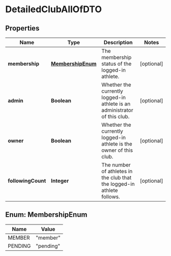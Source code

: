 

# DetailedClubAllOfDTO

## Properties

Name | Type | Description | Notes
------------ | ------------- | ------------- | -------------
**membership** | [**MembershipEnum**](#MembershipEnum) | The membership status of the logged-in athlete. |  [optional]
**admin** | **Boolean** | Whether the currently logged-in athlete is an administrator of this club. |  [optional]
**owner** | **Boolean** | Whether the currently logged-in athlete is the owner of this club. |  [optional]
**followingCount** | **Integer** | The number of athletes in the club that the logged-in athlete follows. |  [optional]



## Enum: MembershipEnum

Name | Value
---- | -----
MEMBER | &quot;member&quot;
PENDING | &quot;pending&quot;



